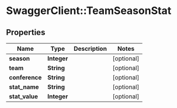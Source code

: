 # SwaggerClient::TeamSeasonStat

## Properties
Name | Type | Description | Notes
------------ | ------------- | ------------- | -------------
**season** | **Integer** |  | [optional] 
**team** | **String** |  | [optional] 
**conference** | **String** |  | [optional] 
**stat_name** | **String** |  | [optional] 
**stat_value** | **Integer** |  | [optional] 



